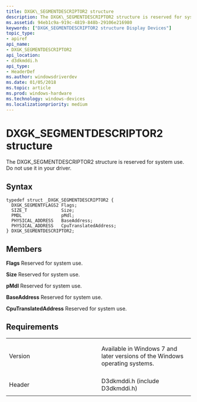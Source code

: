 ```yaml
---
title: DXGK\_SEGMENTDESCRIPTOR2 structure
description: The DXGK\_SEGMENTDESCRIPTOR2 structure is reserved for system use. Do not use it in your driver.
ms.assetid: 94eb1c9a-919c-4819-848b-29106e216980
keywords: ["DXGK_SEGMENTDESCRIPTOR2 structure Display Devices"]
topic_type:
- apiref
api_name:
- DXGK_SEGMENTDESCRIPTOR2
api_location:
- d3dkmddi.h
api_type:
- HeaderDef
ms.author: windowsdriverdev
ms.date: 01/05/2018
ms.topic: article
ms.prod: windows-hardware
ms.technology: windows-devices
ms.localizationpriority: medium
---
```


# DXGK\_SEGMENTDESCRIPTOR2 structure


The DXGK\_SEGMENTDESCRIPTOR2 structure is reserved for system use. Do not use it in your driver.

Syntax
------

```ManagedCPlusPlus
typedef struct _DXGK_SEGMENTDESCRIPTOR2 {
  DXGK_SEGMENTFLAGS2 Flags;
  SIZE_T             Size;
  PMDL               pMdl;
  PHYSICAL_ADDRESS   BaseAddress;
  PHYSICAL_ADDRESS   CpuTranslatedAddress;
} DXGK_SEGMENTDESCRIPTOR2;
```

Members
-------

**Flags**
Reserved for system use.

**Size**
Reserved for system use.

**pMdl**
Reserved for system use.

**BaseAddress**
Reserved for system use.

**CpuTranslatedAddress**
Reserved for system use.

Requirements
------------

<table>
<colgroup>
<col width="50%" />
<col width="50%" />
</colgroup>
<tbody>
<tr class="odd">
<td align="left"><p>Version</p></td>
<td align="left"><p>Available in Windows 7 and later versions of the Windows operating systems.</p></td>
</tr>
<tr class="even">
<td align="left"><p>Header</p></td>
<td align="left">D3dkmddi.h (include D3dkmddi.h)</td>
</tr>
</tbody>
</table>

 

 






